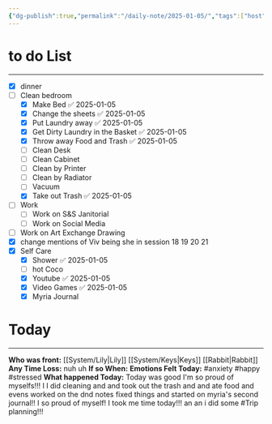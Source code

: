 ```yaml
---
{"dg-publish":true,"permalink":"/daily-note/2025-01-05/","tags":["host","anxiety","daily","20-25"]}
---
```


# to do List
---
- [x]  dinner 
- [ ] Clean bedroom
	- [x] Make Bed ✅ 2025-01-05
	- [x] Change the sheets ✅ 2025-01-05
	- [x] Put Laundry away ✅ 2025-01-05
	- [x] Get Dirty Laundry in the Basket ✅ 2025-01-05
	- [x] Throw away Food and  Trash ✅ 2025-01-05
	- [ ] Clean Desk
	- [ ] Clean Cabinet
	- [ ] Clean by Printer 
	- [ ] Clean by Radiator
	- [ ] Vacuum 
	- [x] Take out Trash ✅ 2025-01-05
- [ ] Work
	- [ ] Work on S&S Janitorial 
	- [ ] Work on Social Media
- [ ] Work on Art Exchange Drawing
- [x] change mentions of Viv being she in session 18 19 20 21
- [x] Self Care
	- [x] Shower ✅ 2025-01-05
	- [ ] hot Coco
	- [x] Youtube ✅ 2025-01-05
	- [x] Video Games ✅ 2025-01-05
	- [x] Myria Journal 

# Today
---
**Who was front:** [[System/Lily\|Lily]] [[System/Keys\|Keys]] [[Rabbit\|Rabbit]]
**Any Time Loss:** nuh uh
**If so When:**
**Emotions Felt Today:** #anxiety #happy #stressed 
**What happened Today:**
Today was good I'm so proud of myselfs!!! I I did cleaning and and took out the trash and and ate food and evens worked on the dnd notes fixed things and started on myria's second journal!! I so proud of myself! I took me time today!!! an an i did some #Trip planning!!!